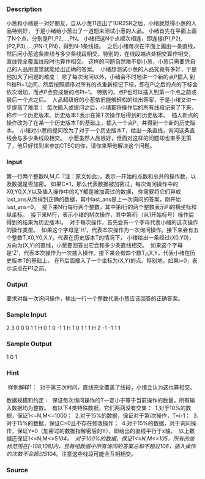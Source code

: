 
### Description
小葱和小绪是一对好朋友，自从小葱11连出了1UR2SR之后，小绪就觉得小葱的人品特别好，
于是小绪给小葱出了一道题来测试小葱的人品。 小绪首先在平面上画了N个点，分别是P1,P2,...,PN。
小绪把这N个点顺次相连，即连接(P1,P2),(P2,P3),...,(PN-1,PN)，得到N-1条线段。 
之后小绪每次在平面上画出一条直线，然后问小葱这条直线与多少条线段相交。特别的，在线段端点处相交算作相交，
直线完全覆盖线段时也算作相交。 这样的问题自然难不倒小葱，小葱只需要凭自己的人品用直觉就能给出正确的答案。 
小绪想测试小葱的人品究竟有多好，于是他加大了问题的难度： 除了每次询问以外，小绪会不时地讲一个新的点P插入
到Pi和Pi+1之间，然后按照顺序对所有的点重新标记下标，即在Pi之后的点的下标会依次增加，而点P会变成新的点Pi+1。
特别的，点P也可以插入到第一个点之前或最后一个点之后。 
人品超级好的小葱依旧能够轻松的给出答案，于是小绪又进一步提高了难度： 
每次插入或提问之后，小绪都将操作后的所有线段记录了下来，称作一个历史版本。历史版本T表示在第T次操作后得到的历史版本。 
插入新点的操作改为了在某一个历史版本T的基础上，插入一个点P，并得到一个新的历史版本。 
小绪对小葱的提问改为了对于一个历史版本T，给出一条直线，询问这条直线会与多少条线段相交。 
小葱虽然人品很好，但面对这样的问题却也束手无策了，他只好找到来参加CTSC的你，请你来帮他解决这个问题。 
### Input
第一行两个整数N,M,C『注：原文如此』，表示一开始的点数和总共的操作数，以及数据是否加密。
如果C=1，那么代表数据被加密过，每次询问操作中的X0,Y0,X,Y以及插入操作中的X,Y都是被加密过的数据，
你需要将它们异或last_ans从而得到正确的数据，其中last_ans是上一次询问的答案，刚开始last_ans=0。 
接下来N行每行两个整数，其中第i行的两个整数表示Pi的横坐标和纵坐标。 
接下来M行，表示小绪的M次操作，其中第i行（从1开始标号）操作后得到的结果为历史版本i。 
对于每次操作，首先会有一个字母代表小绪的这次操作的操作类型。 
如果这个字母是'H'，代表本次操作为一次询问操作。接下来会有五个整数T,X0,Y0,X,Y，代表在历史版本T的情况下，
小绪给出一条经过(X0,Y0)，方向为(X,Y)的直线，小葱要回答出它会和多少条直线相交。 
如果这个字母是'Z'，代表本次操作为一次插入操作。接下来会有四个数T,i,X,Y，代表小绪在历史版本T的基础上，
在Pi后面插入了一个坐标为(X,Y)的点。特别地，如果i=0，表示该点在P1之前。 
### Output
要求对每一次询问操作，输出一行一个整数代表小葱应该回答的正确答案。 
### Sample Input
2 3 0
0 0
1 1
H 0 1 0 -1 1
H 1 0 1 1 1
H 2 -1 -1 1 1
### Sample Output
1
0
1
### Hint
 样例解释1： 
对于第三次村问，直线完全覆盖了线段，小绪会认为这也算相交。 

数据规模和约定： 
保证每次询问操作的T一定小于等于当前操作的数量，所有输入数据均为整数。 
有以下4类特殊数据，它们两两没有交集： 
1.对于10%的数据，保证1<=N,M<=1000； 
2.对于15%的数据，保证对于第i次操作，T=i-1； 
3.对于15%的数据，保证C=0且不存在修改操作； 
4.对于15%的数据，对于询问操作，保证Y=0（加密过的数据指解密后的Y），即给出的直线平行于x轴。 
以上数据还保证1<=N,M<=5*104。 
对于100%的数据，保证1<=N,M<=105，所有的坐标范围在[-108,108]内，且每组数据中所有询问的答案总和不超过106，插入操作的次数不会超过5*104。注意这些线段可能会互相相交。

### Source
